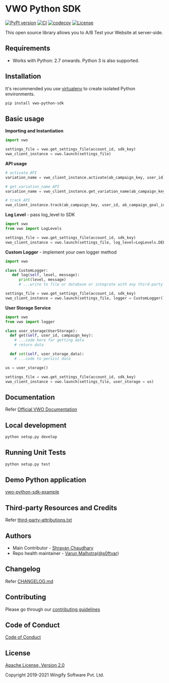 # VWO Python SDK

[![PyPI version](https://badge.fury.io/py/vwo-python-sdk.svg)](https://pypi.org/project/vwo-python-sdk)
[![CI](https://github.com/wingify/vwo-python-sdk/workflows/CI/badge.svg?branch=master)](https://github.com/wingify/vwo-python-sdk/actions?query=workflow%3ACI)
[![codecov](https://codecov.io/gh/wingify/vwo-python-sdk/branch/master/graph/badge.svg?token=813UYYMWGM)](https://codecov.io/gh/wingify/vwo-python-sdk)
[![License](https://img.shields.io/badge/License-Apache%202.0-blue.svg)](http://www.apache.org/licenses/LICENSE-2.0)

This open source library allows you to A/B Test your Website at server-side.

## Requirements

* Works with Python: 2.7 onwards. Python 3 is also supported.

## Installation

It's recommended you use [virtualenv](https://virtualenv.pypa.io/en/latest/) to create isolated Python environments.

```bash
pip install vwo-python-sdk
```

## Basic usage

**Importing and Instantiation**

```python
import vwo

settings_file = vwo.get_settings_file(account_id, sdk_key)
vwo_client_instance = vwo.launch(settings_file)
```

**API usage**

```python
# activate API
variation_name = vwo_client_instance.activate(ab_campaign_key, user_id)

# get_variation_name API
variation_name = vwo_client_instance.get_variation_name(ab_campaign_key, user_id)

# track API
vwo_client_instance.track(ab_campaign_key, user_id, ab_campaign_goal_identifeir, revenue_value)
```

**Log Level** - pass log_level to SDK

```python
import vwo
from vwo import LogLevels

settings_file = vwo.get_settings_file(account_id, sdk_key)
vwo_client_instance = vwo.launch(settings_file, log_level=LogLevels.DEBUG)
```

**Custom Logger** - implement your own logger method

```python
import vwo

class CustomLogger:
   def log(self, level, message):
      print(level, message)
      # ...write to file or database or integrate with any third-party service

settings_file = vwo.get_settings_file(account_id, sdk_key)
vwo_client_instance = vwo.launch(settings_file, logger = CustomLogger())
```

**User Storage Service**

```python
import vwo
from vwo import logger

class user_storage(UserStorage):
  def get(self, user_id, campaign_key):
    # ...code here for getting data
    # return data

  def set(self, user_storage_data):
    # ...code to persist data

us = user_storage()

settings_file = vwo.get_settings_file(account_id, sdk_key)
vwo_client_instance = vwo.launch(settings_file, user_storage = us)
```

## Documentation

Refer [Official VWO Documentation](https://developers.vwo.com/docs/fullstack-overview)

## Local development

```bash
python setup.py develop
```

## Running Unit Tests

```bash
python setup.py test
```

## Demo Python application

[vwo-python-sdk-example](https://github.com/wingify/vwo-python-sdk-example)

## Third-party Resources and Credits

Refer [third-party-attributions.txt](https://github.com/wingify/vwo-python-sdk/blob/master/third-party-attributions.txt)

## Authors

* Main Contributor - [Shravan Chaudhary](https://github.com/shravanchaudhary)
* Repo health maintainer - [Varun Malhotra](https://github.com/softvar)([@s0ftvar](https://twitter.com/s0ftvar))

## Changelog

Refer [CHANGELOG.md](https://github.com/wingify/vwo-python-sdk/blob/master/CHANGELOG.md)

## Contributing

Please go through our [contributing guidelines](https://github.com/wingify/vwo-python-sdk/blob/master/CONTRIBUTING.md)


## Code of Conduct

[Code of Conduct](https://github.com/wingify/vwo-python-sdk/blob/master/CODE_OF_CONDUCT.md)

## License

[Apache License, Version 2.0](https://github.com/wingify/vwo-python-sdk/blob/master/LICENSE)

Copyright 2019-2021 Wingify Software Pvt. Ltd.
